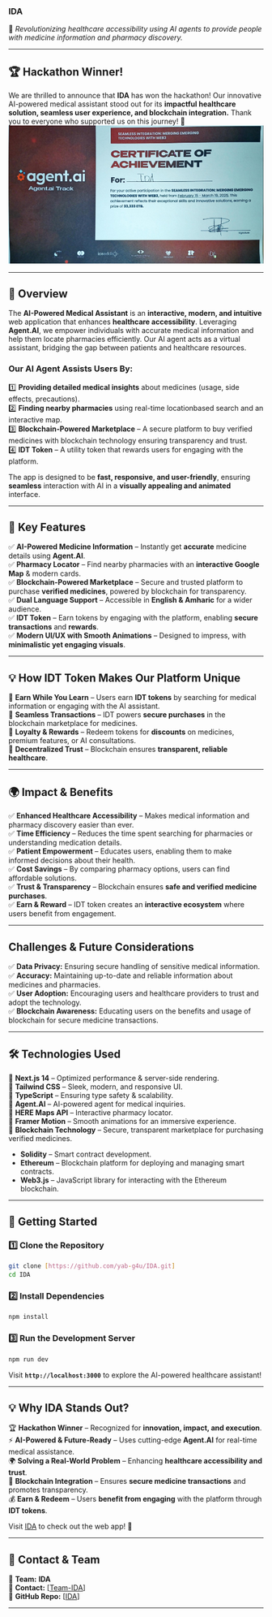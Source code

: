 ### **IDA**  
🚀 *Revolutionizing healthcare accessibility using AI agents to provide people with medicine information and pharmacy discovery.*  

---

## 🏆 **Hackathon Winner!**
We are thrilled to announce that **IDA** has won the hackathon!  Our innovative AI-powered medical assistant stood out for its **impactful healthcare solution, seamless user experience, and blockchain integration.** Thank you to everyone who supported us on this journey! 🙌  
![Certificate](Docs/IDA.png)


---

## **🌟 Overview**  
The **AI-Powered Medical Assistant** is an **interactive, modern, and intuitive** web application that enhances **healthcare accessibility**. Leveraging **Agent.AI**, we empower individuals with accurate medical information and help them locate pharmacies efficiently. Our AI agent acts as a virtual assistant, bridging the gap between patients and healthcare resources.  

### **Our AI Agent Assists Users By:**
1️⃣ **Providing detailed medical insights** about medicines (usage, side effects, precautions).  
2️⃣ **Finding nearby pharmacies** using real-time locationbased search and an interactive map.  
3️⃣ **Blockchain-Powered Marketplace** – A secure platform to buy verified medicines with blockchain technology ensuring transparency and trust.  
4️⃣ **IDT Token** – A utility token that rewards users for engaging with the platform.  

The app is designed to be **fast, responsive, and user-friendly**, ensuring **seamless** interaction with AI in a **visually appealing and animated** interface.  

---

## **🎯 Key Features**  
✅ **AI-Powered Medicine Information** – Instantly get **accurate** medicine details using **Agent.AI**.  
✅ **Pharmacy Locator** – Find nearby pharmacies with an **interactive Google Map** & modern cards.  
✅ **Blockchain-Powered Marketplace** – Secure and trusted platform to purchase **verified medicines**, powered by blockchain for transparency.  
✅ **Dual Language Support** – Accessible in **English & Amharic** for a wider audience.  
✅ **IDT Token** – Earn tokens by engaging with the platform, enabling **secure transactions** and **rewards**.  
✅ **Modern UI/UX with Smooth Animations** – Designed to impress, with **minimalistic yet engaging visuals**.  

---

## **💡 How IDT Token Makes Our Platform Unique**  
🔹 **Earn While You Learn** – Users earn **IDT tokens** by searching for medical information or engaging with the AI assistant.  
🔹 **Seamless Transactions** – IDT powers **secure purchases** in the blockchain marketplace for medicines.  
🔹 **Loyalty & Rewards** – Redeem tokens for **discounts** on medicines, premium features, or AI consultations.  
🔹 **Decentralized Trust** – Blockchain ensures **transparent, reliable healthcare**.  

---

## **🌍 Impact & Benefits**  
✅ **Enhanced Healthcare Accessibility** – Makes medical information and pharmacy discovery easier than ever.  
✅ **Time Efficiency** – Reduces the time spent searching for pharmacies or understanding medication details.  
✅ **Patient Empowerment** – Educates users, enabling them to make informed decisions about their health.  
✅ **Cost Savings** – By comparing pharmacy options, users can find affordable solutions.  
✅ **Trust & Transparency** – Blockchain ensures **safe and verified medicine purchases**.  
✅ **Earn & Reward** – IDT token creates an **interactive ecosystem** where users benefit from engagement.  

---

## **Challenges & Future Considerations**  
✅ **Data Privacy:** Ensuring secure handling of sensitive medical information.  
✅ **Accuracy:** Maintaining up-to-date and reliable information about medicines and pharmacies.  
✅ **User Adoption:** Encouraging users and healthcare providers to trust and adopt the technology.  
✅ **Blockchain Awareness:** Educating users on the benefits and usage of blockchain for secure medicine transactions.  

---

## **🛠️ Technologies Used**  
🔹 **Next.js 14** – Optimized performance & server-side rendering.  
🔹 **Tailwind CSS** – Sleek, modern, and responsive UI.  
🔹 **TypeScript** – Ensuring type safety & scalability.  
🔹 **Agent.AI** – AI-powered agent for medical inquiries.  
🔹 **HERE Maps API** – Interactive pharmacy locator.  
🔹 **Framer Motion** – Smooth animations for an immersive experience.  
🔹 **Blockchain Technology** – Secure, transparent marketplace for purchasing verified medicines.  
   - **Solidity** – Smart contract development.  
   - **Ethereum** – Blockchain platform for deploying and managing smart contracts.  
   - **Web3.js** – JavaScript library for interacting with the Ethereum blockchain.  

---

## **🚀 Getting Started**  
### **1️⃣ Clone the Repository**  
```bash  
git clone [https://github.com/yab-g4u/IDA.git]
cd IDA  
```

### **2️⃣ Install Dependencies**  
```bash  
npm install  
```

### **3️⃣ Run the Development Server**  
```bash  
npm run dev  
```
Visit **`http://localhost:3000`** to explore the AI-powered healthcare assistant!  

---

## **💡 Why IDA Stands Out?**  
🏆 **Hackathon Winner** – Recognized for **innovation, impact, and execution**.  
⚡ **AI-Powered & Future-Ready** – Uses cutting-edge **Agent.AI** for real-time medical assistance.  
🌍 **Solving a Real-World Problem** – Enhancing **healthcare accessibility and trust**.  
💎 **Blockchain Integration** – Ensures **secure medicine transactions** and promotes transparency.  
💰 **Earn & Redeem** – Users **benefit from engaging** with the platform through **IDT tokens**.  

Visit [IDA](https://ida-test.vercel.app/) to check out the web app! 🚀  

---

## **📩 Contact & Team**  
👥 **Team:** **IDA**  
📧 **Contact:** [[Team-IDA](g4uforlife@gmail.com)]  
🔗 **GitHub Repo:** [[IDA](https://github.com/yab-g4u/IDA.git)]  

---

